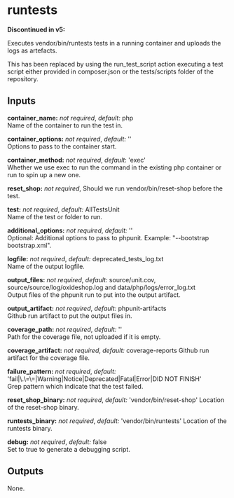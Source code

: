 # runtests

**Discontinued in v5:**

Executes vendor/bin/runtests tests in a running container and uploads the logs as artefacts.

This has been replaced by using the run_test_script action executing a test script either provided in composer.json or the tests/scripts folder of the repository.

## Inputs

**container_name:** *not required*, *default:*  php  
Name of the container to run the test in.

**container_options:** *not required*, *default:*  ''  
Options to pass to the container start.

**container_method:** *not required*, *default*: 'exec'  
Whether we use exec to run the command in the existing php container or run to spin up a new one.

**reset_shop:** *not required*,
Should we run vendor/bin/reset-shop before the test.

**test:** *not required*, *default:*  AllTestsUnit  
Name of the test or folder to run.

**additional_options:** *not required*, *default:*  ''  
Optional: Additional options to pass to phpunit. Example: "--bootstrap bootstrap.xml".

**logfile:** *not required*, *default:*  deprecated_tests_log.txt  
Name of the output logfile.

**output_files:** *not required*, *default:* source/unit.cov, source/source/log/oxideshop.log and data/php/logs/error_log.txt  
Output files of the phpunit run to put into the output artifact.

**output_artifact:** *not required*, *default:*  phpunit-artifacts  
Github run artifact to put the output files in.

**coverage_path:** *not required*, *default:*  ''  
Path for the coverage file, not uploaded if it is empty.

**coverage_artifact:** *not required*, *default:* coverage-reports
Github run artifact for the coverage file.

**failure_pattern:** *not required*, *default:*  'fail|\\.\\=\\=|Warning|Notice|Deprecated|Fatal|Error|DID NOT FINISH'  
Grep pattern which indicate that the test failed.

**reset_shop_binary:** *not required*, *default:* 'vendor/bin/reset-shop'
Location of the reset-shop binary.

**runtests_binary:** *not required*, *default:* 'vendor/bin/runtests'
Location of the runtests binary.

**debug:** *not required*, *default:* false  
Set to true to generate a debugging script.

## Outputs

None.
